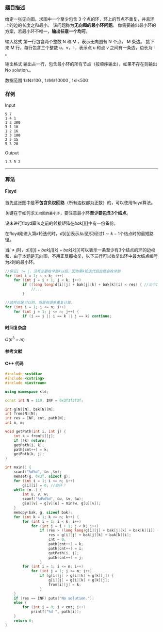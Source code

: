 ### 题目描述

给定一张无向图，求图中一个至少包含  3  个点的环，环上的节点不重复，并且环上的边的长度之和最小。
该问题称为**无向图的最小环问题**。
你需要输出最小环的方案，若最小环不唯一，**输出任意一个均可**。

输入格式
第一行包含两个整数  N  和  M ，表示无向图有  N  个点， M  条边。
接下来  M  行，每行包含三个整数  u，v，l ，表示点  u  和点  v  之间有一条边，边长为  l 。

输出格式
输出占一行，包含最小环的所有节点（按顺序输出），如果不存在则输出 No solution.。

数据范围
1≤N≤100 ,
1≤M≤10000 ,
1≤l<500

### 样例

Input

```
5 7
1 4 1
1 3 300
3 1 10
1 2 16
2 3 100
2 5 15
5 3 20
```

Output

```
1 3 5 2
```

----------

### 算法
#### Floyd

首先这张图中是**不包含负权回路**（所有边权都为正数）的，可以使用floyd算法。

关键在于如何求`无向图的最小环`，要注意最小环**至少要包含3个结点**。

设未进行floyd算法之前的邻接矩阵在$bak[][]$中有一份备份。

在floyd刚进入第$k$轮迭代时，$d[i][j]$表示从$i$至$j$只经过$1 \sim k - 1$个结点时的最短路径。

当$i \neq j$时，$d[i][j] + bak[j][k] + bak[k][i]$可以表示一条至少有3个结点的环的边权和，由于本题是无向图，不用正反都枚举，以下三行可以枚举出环中最大结点编号为$k$时的最小环。

``` cpp
//保证i != j，没有必要枚举到k以后，因为第k轮迭代后自然会枚举到
for (int i = 1; i < k; i++)
	for (int j = i + 1; j < k; j++)
		if ((long long)d[i][j] + bak[j][k] + bak[k][i] < res) { //三个INF相加有可能爆int
			//...
		}

//这样也是可以的，但是有很多重复计算。
for (int i = 1; i <= n; i++)
	for (int j = 1; j <= n; j++) {
		if (i == j || i == k || j == k) continue;
```


#### 时间复杂度

$O(n ^ 3 + m)$

#### 参考文献

#### C++ 代码

``` cpp
#include <cstdio>
#include <cstring>
#include <iostream>

using namespace std;

const int N = 110, INF = 0x3f3f3f3f;

int g[N][N], bak[N][N];
int from[N][N];
int res = INF, cnt, path[N];
int n, m;

void getPath(int i, int j) {
    int k = from[i][j];
    if (!k) return;
    getPath(i, k);
    path[cnt++] = k;
    getPath(k, j);
}

int main() {
    scanf("%d%d", &n ,&m);
    memset(g, 0x3f, sizeof g);
    for (int i = 1; i <= n; i++)
        g[i][i] = 0; //自环？
    while (m--) {
        int u, v, w;
        scanf("%d%d%d", &u, &v, &w);
        g[u][v] = g[v][u] = min(w, g[u][v]);
    }
    memcpy(bak, g, sizeof bak);
    for (int k = 1; k <= n; k++) {
        for (int i = 1; i < k; i++)
            for (int j = i + 1; j < k; j++)
                if (res > (long long)g[i][j] + bak[j][k] + bak[k][i]) {
                    res = g[i][j] + bak[j][k] + bak[k][i];
                    cnt = 0;
                    path[cnt++] = k;
                    path[cnt++] = i;
                    getPath(i, j);
                    path[cnt++] = j;
                }
        for (int i = 1; i <= n; i++)
            for (int j = 1; j <= n; j++)
                if (g[i][j] > g[i][k] + g[k][j]) {
                    g[i][j] = g[i][k] + g[k][j];
                    from[i][j] = k;
                }     
    }
    if (res == INF) puts("No solution.");
    else {
        for (int i = 0; i < cnt; i++)
            printf("%d ", path[i]);
    }
    return 0;   
}
```